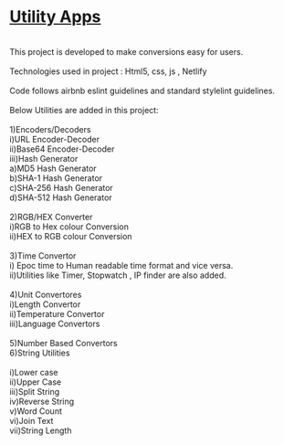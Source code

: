 # [Utility Apps](https://sumedha-utility-app-website.netlify.app/index.html)<br>
<br>
This project is developed to make conversions easy for users.<br>
<br>
Technologies used in project : Html5, css, js , Netlify<br>
<br>
Code follows airbnb eslint guidelines and standard stylelint guidelines.<br>
<br>
Below Utilities are added in this project:<br>
<br>
  1)Encoders/Decoders<br>
      i)URL Encoder-Decoder<br>
      ii)Base64 Encoder-Decoder<br>
      iii)Hash Generator<br>
          a)MD5 Hash Generator<br>
          b)SHA-1 Hash Generator<br>
          c)SHA-256 Hash Generator<br>
          d)SHA-512 Hash Generator<br><br>
  2)RGB/HEX Converter<br>
      i)RGB to Hex colour Conversion<br>
      ii)HEX to RGB colour Conversion<br><br>
  3)Time Convertor<br>
      i) Epoc time to Human readable time format and vice versa.<br>
      ii)Utilities like Timer, Stopwatch , IP finder are also added.<br><br>
  4)Unit Convertores<br>
      i)Length Convertor<br>
      ii)Temperature Convertor<br>
      iii)Language Convertors<br><br>
 5)Number Based Convertors<br>
 6)String Utilities<br><br>
      i)Lower case<br>
      ii)Upper Case<br>
      iii)Split String<br>
      iv)Reverse String<br>
      v)Word Count<br>
      vi)Join Text<br>
      vii)String Length<br>

